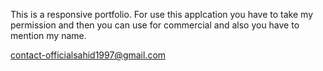 This is a responsive portfolio.
For use this applcation you have to take my permission and then you can use for commercial and also you have to mention my name.

contact-officialsahid1997@gmail.com


